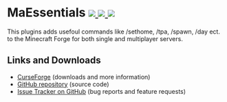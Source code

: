 # MaEssentials [![](http://cf.way2muchnoise.eu/maessentials.svg) ![](https://cf.way2muchnoise.eu/packs/maessentials.svg) ![](http://cf.way2muchnoise.eu/versions/maessentials.svg)](https://www.curseforge.com/minecraft/mc-mods/maessentials)

This plugins adds usefoul commands like /sethome, /tpa, /spawn, /day ect. to the Minecraft Forge for both single and multiplayer servers.

## Links and Downloads
- [CurseForge](https://www.curseforge.com/minecraft/mc-mods/maessentials) (downloads and more information)
- [GitHub repository](https://github.com/Maciej916/Ma-Essentials) (source code)
- [Issue Tracker on GitHub](https://github.com/Maciej916/Ma-Essentials/issues) (bug reports and feature requests)
